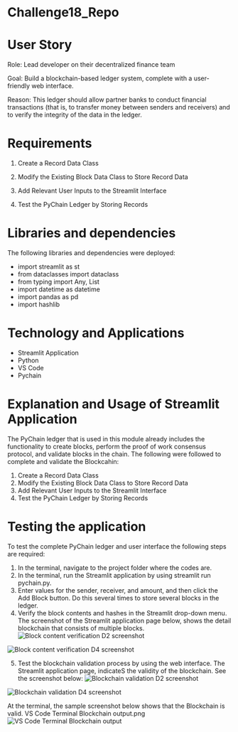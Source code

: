 # Challenge18_Repo


# User Story
Role: Lead developer on their decentralized finance team

Goal: Build a blockchain-based ledger system, complete with a user-friendly web interface. 

Reason: This ledger should allow partner banks to conduct financial transactions (that is, to transfer money between senders and receivers) and to verify the integrity of the data in the ledger.

# Requirements
1. Create a Record Data Class

2. Modify the Existing Block Data Class to Store Record Data

3. Add Relevant User Inputs to the Streamlit Interface

4. Test the PyChain Ledger by Storing Records

# Libraries and dependencies
The following libraries and dependencies were deployed:
- import streamlit as st
- from dataclasses import dataclass
- from typing import Any, List
- import datetime as datetime
- import pandas as pd
- import hashlib

# Technology and Applications
- Streamlit Application
- Python
- VS Code
- Pychain

# Explanation  and Usage of Streamlit Application 

The PyChain ledger that is used in this module already includes the functionality to create blocks, perform the proof of work consensus protocol, and validate blocks in the chain. The following were followed to complete and validate the Blockcahin:
1.	Create a Record Data Class
2.	Modify the Existing Block Data Class to Store Record Data
3.	Add Relevant User Inputs to the Streamlit Interface
4.	Test the PyChain Ledger by Storing Records

# Testing the application

To test the complete PyChain ledger and user interface the following steps are required:
1.	In the terminal, navigate to the project folder where the codes are.
2.	In the terminal, run the Streamlit application by using streamlit run pychain.py.
3.	Enter values for the sender, receiver, and amount, and then click the Add Block button. Do this several times to store several blocks in the ledger.
4.	Verify the block contents and hashes in the Streamlit drop-down menu. 
The screenshot of the Streamlit application page below, shows the detail blockchain that consists of multiple blocks.
![Block content verification D2 screenshot](https://user-images.githubusercontent.com/88909565/150897217-1bf11e04-40f3-4cd6-b2be-650be14b2cb9.png)

![Block content verification D4 screenshot](https://user-images.githubusercontent.com/88909565/150897257-8ad29610-6bff-415b-9270-c8394bd89693.png)

5.	Test the blockchain validation process by using the web interface. 
The Streamlit application page, indicateS the validity of the blockchain. See the screenshot below:
![Blockchain validation D2 screenshot](https://user-images.githubusercontent.com/88909565/150897363-d9b9d16d-2713-4b2f-91be-1d8f7767ec10.png)

![Blockchain validation D4 screenshot](https://user-images.githubusercontent.com/88909565/150897391-329aafeb-d8a6-4272-8172-f8aac8f92bb8.png)

At the terminal, the sample screenshot below shows that the Blockchain is valid.
VS Code Terminal Blockchain output.png
![VS Code Terminal Blockchain output](https://user-images.githubusercontent.com/88909565/150897471-af0d30ba-5078-487e-bef0-34bcb26f4857.png)
